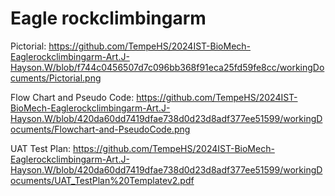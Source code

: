 # Eagle rockclimbingarm

Pictorial: https://github.com/TempeHS/2024IST-BioMech-Eaglerockclimbingarm-Art.J-Hayson.W/blob/f744c0456507d7c096bb368f91eca25fd59fe8cc/workingDocuments/Pictorial.png

Flow Chart and Pseudo Code: https://github.com/TempeHS/2024IST-BioMech-Eaglerockclimbingarm-Art.J-Hayson.W/blob/420da60dd7419dfae738d0d23d8adf377ee51599/workingDocuments/Flowchart-and-PseudoCode.png

UAT Test Plan: https://github.com/TempeHS/2024IST-BioMech-Eaglerockclimbingarm-Art.J-Hayson.W/blob/420da60dd7419dfae738d0d23d8adf377ee51599/workingDocuments/UAT_TestPlan%20Templatev2.pdf